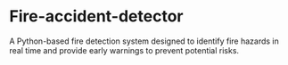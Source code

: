 # Fire-accident-detector
A Python-based fire detection system designed to identify fire hazards in real time and provide early warnings to prevent potential risks.
